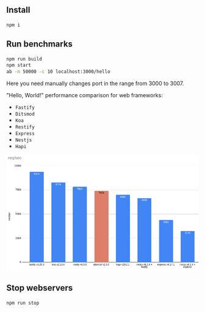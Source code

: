 ## Install

```bash
npm i
```

## Run benchmarks

```bash
npm run build
npm start
ab -n 50000 -c 10 localhost:3000/hello
```

Here you need manually changes port in the range from 3000 to 3007.

"Hello, World!" performance comparison for web frameworks:

- `Fastify`
- `Ditsmod`
- `Koa`
- `Restify`
- `Express`
- `Nestjs`
- `Hapi`

![req-per-sec-frameworks.png](req-per-sec-frameworks.png)

## Stop webservers

```bash
npm run stop
```